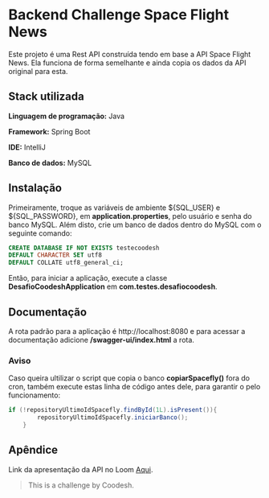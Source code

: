 
# Backend Challenge Space Flight News

Este projeto é uma Rest API construída tendo em base a API Space Flight News. Ela funciona de forma semelhante e ainda copia os dados da API original para esta.



## Stack utilizada

**Linguagem de programação:** Java

**Framework:** Spring Boot

**IDE:** IntelliJ 

**Banco de dados:** MySQL

## Instalação

Primeiramente, troque as variáveis de ambiente ${SQL_USER} e ${SQL_PASSWORD}, em 
**application.properties**, pelo usuário e senha do banco MySQL. Além disto, crie um banco
de dados dentro do MySQL com o seguinte comando:

```SQL
CREATE DATABASE IF NOT EXISTS testecoodesh
DEFAULT CHARACTER SET utf8
DEFAULT COLLATE utf8_general_ci;
```

Então, para iniciar a aplicação, execute a classe **DesafioCoodeshApplication** em 
**com.testes.desafiocoodesh**. 
    
## Documentação

A rota padrão para a aplicação é http://localhost:8080 e para acessar a documentação 
adicione **/swagger-ui/index.html** a rota.


### Aviso
Caso queira ultilizar o script que copia o banco **copiarSpacefly()** fora do cron, 
também execute estas linha de código antes dele, para garantir o pelo funcionamento:

```Java
if (!repositoryUltimoIdSpacefly.findById(1L).isPresent()){
        repositoryUltimoIdSpacefly.iniciarBanco();
    }
``` 
## Apêndice

Link da apresentação da API no Loom [Aqui](https://www.loom.com/share/4ada9fc1efed4564af961621928fb046?sharedAppSource=personal_library).




> This is a challenge by Coodesh.